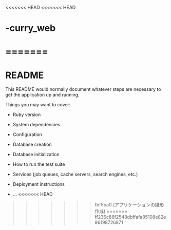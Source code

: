 <<<<<<< HEAD
<<<<<<< HEAD
# -curry_web
=======
=======
# README

This README would normally document whatever steps are necessary to get the
application up and running.

Things you may want to cover:

* Ruby version

* System dependencies

* Configuration

* Database creation

* Database initialization

* How to run the test suite

* Services (job queues, cache servers, search engines, etc.)

* Deployment instructions

* ...
<<<<<<< HEAD
>>>>>>> fbf5ba0 (アプリケーションの雛形作成)
=======
>>>>>>> ff236c86f2548dbffafa85108e82e96198726871

